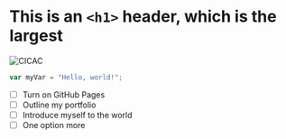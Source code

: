 # This is an `<h1>` header, which is the largest


![CICAC](https://github.com/cmonge76/skills-communicate-using-markdown2/assets/113397099/ae7a7f48-9e27-42dd-a337-76a6565fc779)

``` javascript
var myVar = "Hello, world!";
```

- [ ] Turn on GitHub Pages
- [ ] Outline my portfolio
- [ ] Introduce myself to the world
- [ ] One option more
